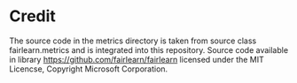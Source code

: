 # Credit
The source code in the metrics directory is taken from source class fairlearn.metrics and is integrated into this repository. Source code available in library 
https://github.com/fairlearn/fairlearn licensed under the MIT Licencse, Copyright Microsoft Corporation.
